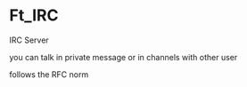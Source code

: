 # Ft_IRC
IRC Server

you can talk in private message or in channels with other user

follows the RFC norm

